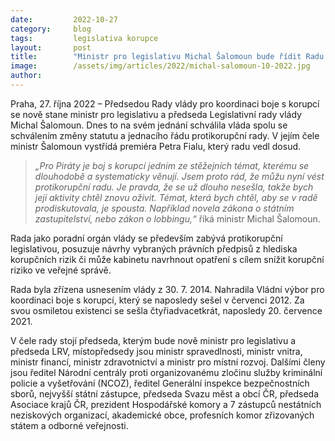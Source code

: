 ```yaml
---
date:         2022-10-27
category:     blog
tags:         legislativa korupce
layout:       post
title:        "Ministr pro legislativu Michal Šalomoun bude řídit Radu vlády pro koordinaci boje s korupcí"
image:        /assets/img/articles/2022/michal-salomoun-10-2022.jpg
author:       
---
```


Praha, 27. října 2022 – Předsedou Rady vlády pro koordinaci boje s korupcí se nově stane ministr pro legislativu a předseda Legislativní rady vlády Michal Šalomoun. Dnes to na svém jednání schválila vláda spolu se schválením změny statutu a jednacího řádu protikorupční rady. V jejím čele ministr Šalomoun vystřídá premiéra Petra Fialu, který radu vedl dosud. 

> *„Pro Piráty je boj s korupcí jedním ze stěžejních témat, kterému se dlouhodobě a systematicky věnují. Jsem proto rád, že můžu nyní vést protikorupční radu. Je pravda, že se už dlouho nesešla, takže bych její aktivity chtěl znovu oživit. Témat, která bych chtěl, aby se v radě prodiskutovala, je spousta. Například novela zákona o státním zastupitelství, nebo zákon o lobbingu,“* říká ministr Michal Šalomoun.

Rada jako poradní orgán vlády se především zabývá protikorupční legislativou, posuzuje návrhy vybraných právních předpisů z hlediska korupčních rizik či může kabinetu navrhnout opatření s cílem snížit korupční riziko ve veřejné správě.

Rada byla zřízena usnesením vlády z 30. 7. 2014. Nahradila Vládní výbor pro koordinaci boje  s korupcí, který se naposledy sešel v červenci 2012. Za svou osmiletou existenci se sešla čtyřiadvacetkrát, naposledy 20. července 2021. 

V čele rady stojí předseda, kterým bude nově ministr pro legislativu a předseda LRV, místopředsedy jsou ministr spravedlnosti, ministr vnitra, ministr financí, ministr zdravotnictví a ministr pro místní rozvoj. Dalšími členy jsou ředitel Národní centrály proti organizovanému zločinu služby kriminální policie a vyšetřování (NCOZ), ředitel Generální inspekce bezpečnostních sborů, nejvyšší státní zástupce, předseda Svazu měst a obcí ČR, předseda Asociace krajů ČR, prezident Hospodářské komory a 7 zástupců nestátních neziskových organizací, akademické obce, profesních komor zřizovaných státem a odborné veřejnosti.
